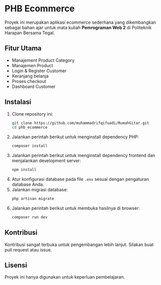 # PHB Ecommerce

Proyek ini merupakan aplikasi ecommerce sederhana yang dikembangkan sebagai bahan ajar untuk mata kuliah **Pemrograman Web 2** di Politeknik Harapan Bersama Tegal.

## Fitur Utama

- Manajement Product Category
- Manajemen Product
- Login & Register Customer
- Keranjang belanja
- Proses checkout
- Dashboard Customer
## Instalasi

1. Clone repository ini:
    ```bash
    git clone https://github.com/muhammadrifqifuadi/RumahGitar.git
    cd phb_ecommerce
    ```
2. Jalankan perintah berikut untuk menginstall dependency PHP:
    ```bash
    composer install
    ```
3. Jalankan perintah berikut untuk menginstall dependency frontend dan menjalankan development server:
    ```bash
    npm install
    ```
4. Atur konfigurasi database pada file `.env` sesuai dengan pengaturan database Anda.
5. Jalankan migrasi database:
    ```bash
    php artisan migrate
    ```
6. Jalankan perintah berikut untuk membuka hasilnya di browser:
    ```bash
    composer run dev
    ```

## Kontribusi

Kontribusi sangat terbuka untuk pengembangan lebih lanjut. Silakan buat pull request atau issue.

## Lisensi

Proyek ini hanya digunakan untuk keperluan pembelajaran.
